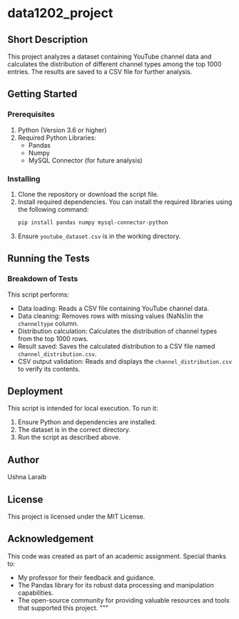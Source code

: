 # data1202_project
## Short Description
This project analyzes a dataset containing YouTube channel data and calculates the distribution of different channel types among the top 1000 entries. The results are saved to a CSV file for further analysis. 

## Getting Started
### Prerequisites
1. Python (Version 3.6 or higher)
2. Required Python Libraries:
   - Pandas
   - Numpy
   - MySQL Connector (for future analysis)

### Installing
1. Clone the repository or download the script file.
2. Install required dependencies.
   You can install the required libraries using the following command:
      ```sh
      pip install pandas numpy mysql-connector-python
      ```
4. Ensure `youtube_dataset.csv` is in the working directory.

## Running the Tests
### Breakdown of Tests
This script performs:
- Data loading: Reads a CSV file containing YouTube channel data.
- Data cleaning: Removes rows with missing values (NaNs)in the `channeltype` column.
- Distribution calculation: Calculates the distribution of channel types from the top 1000 rows.
- Result saved: Saves the calculated distribution to a CSV file named `channel_distribution.csv`.
- CSV output validation: Reads and displays the `channel_distribution.csv` to verify its contents.

## Deployment
This script is intended for local execution. To run it: 
1. Ensure Python and dependencies are installed.
2. The dataset is in the correct directory.
3. Run the script as described above. 

## Author
Ushna Laraib

## License
This project is licensed under the MIT License.

## Acknowledgement
This code was created as part of an academic assignment. Special thanks to:
- My professor for their feedback and guidance.
- The Pandas library for its robust data processing and manipulation capabilities.
- The open-source community for providing valuable resources and tools that supported this project.
"""
